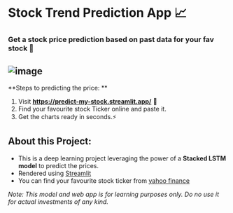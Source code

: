 # Stock Trend Prediction App 📈
### Get a stock price prediction based on past data for your fav stock 🎯
![image](https://github.com/user-attachments/assets/9c1e7848-f0c0-4255-a647-2b9abec6a164)
---
**Steps to predicting the price: **
1. Visit **https://predict-my-stock.streamlit.app/** 🔗
2. Find your favourite stock Ticker online and paste it.
3. Get the charts ready in seconds.⚡

## About this Project:
- This is a deep learning project leveraging the power of a **Stacked LSTM model** to predict the prices.
- Rendered using [Streamlit](https://streamlit.io/)
- You can find your favourite stock ticker from [yahoo finance](https://finance.yahoo.com/?guccounter=1)

*Note: This model and web app is for learning purposes only. Do no use it for actual investments of any kind.*
